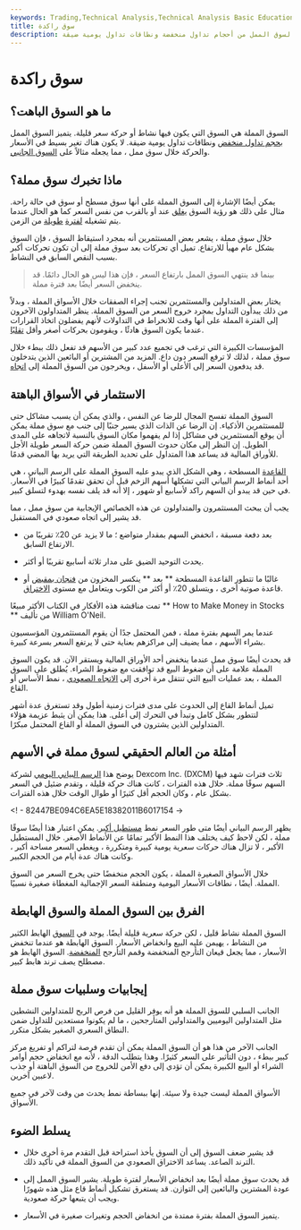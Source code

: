 ```yaml
---
keywords: Trading,Technical Analysis,Technical Analysis Basic Education
title: سوق راكدة
description: السوق المملة هي السوق التي يوجد فيها نشاط قليل. يتكون السوق الممل من أحجام تداول منخفضة ونطاقات تداول يومية ضيقة.
---
```


# سوق راكدة
## ما هو السوق الباهت؟

السوق المملة هي السوق التي يكون فيها نشاط أو حركة سعر قليلة. يتميز السوق الممل [بحجم تداول منخفض](/volume) ونطاقات تداول يومية ضيقة. لا يكون هناك تغير بسيط في الأسعار والحركة خلال سوق ممل ، مما يجعله مثالاً على [السوق الجانبي](/sidewaysmarket).

## ماذا تخبرك سوق مملة؟

يمكن أيضًا الإشارة إلى السوق المملة على أنها سوق مسطح أو سوق في حالة راحة. مثال على ذلك هو رؤية السوق [يغلق](/closingprice) عند أو بالقرب من نفس السعر كما هو الحال عندما يتم تشغيله [لفترة](/openingprice) [طويلة](/openingprice) من الزمن.

خلال سوق مملة ، يشعر بعض المستثمرين أنه بمجرد استيقاظ السوق ، فإن السوق بشكل عام مهيأ للارتفاع. تميل أي تحركات بعد سوق مملة إلى أن تكون تحركات أكبر بسبب النقص السابق في النشاط.

> بينما قد ينتهي السوق الممل بارتفاع السعر ، فإن هذا ليس هو الحال دائمًا. قد ينخفض السعر أيضًا بعد فترة مملة.

>

يختار بعض المتداولين والمستثمرين تجنب إجراء الصفقات خلال الأسواق المملة ، وبدلاً من ذلك يبدأون التداول بمجرد خروج السعر من السوق المملة. ينظر المتداولون الآخرون إلى الفترة المملة على أنها وقت للانخراط في التداولات لأنهم يفضلون اتخاذ القرارات عندما يكون السوق هادئًا ، ويقومون بحركات أصغر وأقل [تقلبًا](/volatility).

المؤسسات الكبيرة التي ترغب في تجميع عدد كبير من الأسهم قد تفعل ذلك ببطء خلال سوق مملة ، لذلك لا ترفع السعر دون داع. المزيد من المشترين أو البائعين الذين يتدخلون قد يدفعون السعر إلى الأعلى أو الأسفل ، ويخرجون من السوق المملة إلى [اتجاه](/trend).

## الاستثمار في الأسواق الباهتة

السوق المملة تفسح المجال للرضا عن النفس ، والذي يمكن أن يسبب مشاكل حتى للمستثمرين الأذكياء. إن الرضا عن الذات الذي يسير جنبًا إلى جنب مع سوق مملة يمكن أن يوقع المستثمرين في مشاكل إذا لم يفهموا مكان السوق بالنسبة لاتجاهه على المدى الطويل. إن النظر إلى مكان حدوث السوق المملة ضمن حركة السعر طويلة الأجل للأوراق المالية قد يساعد هذا المتداول على تحديد الطريقة التي يريد بها المضي قدمًا.

[القاعدة](/basing) المسطحة ، وهي الشكل الذي يبدو عليه السوق المملة على الرسم البياني ، هي أحد أنماط الرسم البياني التي تشكلها أسهم الزخم قبل أن تحقق تقدمًا كبيرًا في الأسعار. في حين قد يبدو أن السهم راكد لأسابيع أو شهور ، إلا أنه قد يلف نفسه بهدوء لتسلق كبير.

يجب أن يبحث المستثمرون والمتداولون عن هذه الخصائص الإيجابية من سوق ممل ، مما قد يشير إلى اتجاه صعودي في المستقبل.

- بعد دفعة مسبقة ، انخفض السهم بمقدار متواضع ؛ ما لا يزيد عن 20٪ تقريبًا من الارتفاع السابق.

- يحدث التوحيد الضيق على مدار ثلاثة أسابيع تقريبًا أو أكثر.

- غالبًا ما تتطور القاعدة المسطحة ** بعد ** ينكسر المخزون من [فنجان بمقبض](/cupandhandle) أو قاعدة صوتية أخرى ، ويتسلق 20٪ أو أكثر من الكوب ويتعامل مع مستوى [الاختراق](/breakout).

تمت مناقشة هذه الأفكار في الكتاب الأكثر مبيعًا ** How to Make Money in Stocks ** من تأليف William O'Neil.

عندما يمر السهم بفترة مملة ، فمن المحتمل جدًا أن يقوم المستثمرون المؤسسيون بشراء الأسهم ، مما يضيف إلى مراكزهم بعناية حتى لا يرتفع السعر بسرعة كبيرة.

قد يحدث أيضًا سوق ممل عندما ينخفض أحد الأوراق المالية ويستقر الآن. قد يكون السوق المملة علامة على أن ضغوط البيع قد توافقت مع ضغوط الشراء. يُطلق على السوق المملة ، بعد عمليات البيع التي تنتقل مرة أخرى إلى [الاتجاه الصعودي](/uptrend) ، نمط الأساس أو القاع.

تميل أنماط القاع إلى الحدوث على مدى فترات زمنية أطول وقد تستغرق عدة أشهر لتتطور بشكل كامل وتبدأ في التحرك إلى أعلى. هذا يمكن أن يثبط عزيمة هؤلاء المتداولين الذين يشترون في السوق المملة أو القاع المحتمل مبكرًا.

## أمثلة من العالم الحقيقي لسوق مملة في الأسهم

يوضح هذا [الرسم البياني اليومي](/dailychart) لشركة Dexcom Inc. (DXCM) ثلاث فترات شهد فيها السهم سوقًا مملة. خلال هذه الفترات ، كانت هناك حركة قليلة ، وتقدم ضئيل في السعر بشكل عام ، وكان الحجم أقل كثيرًا أو طوال الوقت خلال هذه الفترات.

<! - 82447BE094C6EA5E18382011B6017154 ->

يظهر الرسم البياني أيضًا متى طور السعر نمط [مستطيل أكبر](/rectangle). يمكن اعتبار هذا أيضًا سوقًا مملة ، لكن لاحظ كيف يختلف هذا النمط الأكبر تمامًا عن الأنماط الأصغر. خلال المستطيل الأكبر ، لا تزال هناك حركات سعرية يومية كبيرة ومتكررة ، ويغطي السعر مساحة أكبر ، وكانت هناك عدة أيام من الحجم الكبير.

خلال الأسواق الصغيرة المملة ، يكون الحجم منخفضًا حتى يخرج السعر من السوق المملة. أيضًا ، نطاقات الأسعار اليومية ومنطقة السعر الإجمالية المغطاة صغيرة نسبيًا.

## الفرق بين السوق المملة والسوق الهابطة

السوق المملة نشاط قليل ، لكن حركة سعرية قليلة أيضًا. يوجد في [السوق](/bearmarket) الهابط الكثير من النشاط ، يهيمن عليه البيع وانخفاض الأسعار. السوق الهابطة هو عندما تنخفض الأسعار ، مما يجعل قيعان التأرجح المنخفضة وقمم التأرجح [المنخفضة](/swinghigh). السوق الهابط هو مصطلح يصف ترند هابط كبير.

## إيجابيات وسلبيات سوق مملة

الجانب السلبي للسوق المملة هو أنه يوفر القليل من فرص الربح للمتداولين النشطين مثل المتداولين اليوميين والمتداولين المتأرجحين ، ما لم يكونوا مستعدين للتداول ضمن النطاق السعري الصغير بشكل متكرر.

الجانب الآخر من هذا هو أن السوق المملة يمكن أن تقدم فرصة لتراكم أو تفريغ مركز كبير ببطء ، دون التأثير على السعر كثيرًا. وهذا يتطلب الدقة ، لأنه مع انخفاض حجم أوامر الشراء أو البيع الكبيرة يمكن أن تؤدي إلى دفع الأمن للخروج من السوق الباهتة أو جذب لاعبين آخرين.

الأسواق المملة ليست جيدة ولا سيئة. إنها ببساطة نمط يحدث من وقت لآخر في جميع الأسواق.

## يسلط الضوء

- قد يشير ضعف السوق إلى أن السوق يأخذ استراحة قبل التقدم مرة أخرى خلال الترند الصاعد. يساعد الاختراق الصعودي من السوق المملة في تأكيد ذلك.

- قد يحدث سوق مملة أيضًا بعد انخفاض الأسعار لفترة طويلة. يشير السوق الممل إلى عودة المشترين والبائعين إلى التوازن. قد يستغرق تشكيل أنماط قاع مثل هذه شهورًا ويجب أن يتبعها حركة صعودية.

- يتميز السوق المملة بفترة ممتدة من انخفاض الحجم وتغيرات صغيرة في الأسعار.

